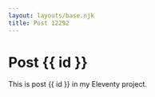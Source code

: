```yaml
---
layout: layouts/base.njk
title: Post 12292
---
```


# Post {{ id }}

This is post {{ id }} in my Eleventy project.
